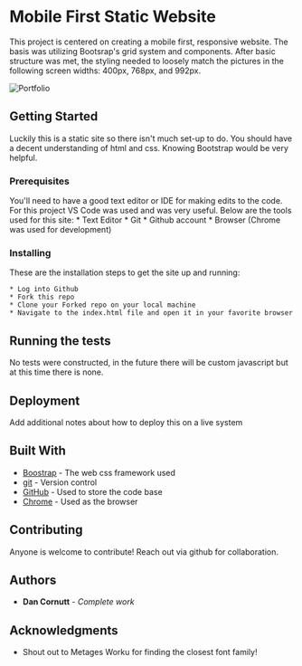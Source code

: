 # Mobile First Static Website

This project is centered on creating a mobile first, responsive website. The basis was utilizing Bootsrap's grid system and components. After basic structure was met, the styling needed to loosely match the pictures in the following screen widths: 400px, 768px, and 992px.

![Portfolio](https://github.com/dancornutt/UWB--2HW-Bootstrap/blob/master/resources/portfolio.png)
## Getting Started

Luckily this is a static site so there isn't much set-up to do. You should have a decent understanding of html and css. Knowing Bootstrap would be very helpful.

### Prerequisites

You'll need to have a good text editor or IDE for making edits to the code. For this project VS Code was used and was very useful.
Below are the tools used for this site:
    * Text Editor
    * Git
    * Github account
    * Browser (Chrome was used for development)

### Installing

These are the installation steps to get the site up and running:

    * Log into Github
    * Fork this repo
    * Clone your Forked repo on your local machine
    * Navigate to the index.html file and open it in your favorite browser

## Running the tests

No tests were constructed, in the future there will be custom javascript but at this time there is none.

## Deployment

Add additional notes about how to deploy this on a live system

## Built With

* [Boostrap](https://getbootstrap.com/) - The web css framework used
* [git](https://git-scm.com/) - Version control
* [GitHub](https://github.com/) - Used to store the code base
* [Chrome](https://www.google.com/chrome/) - Used as the browser

## Contributing

Anyone is welcome to contribute! Reach out via github for collaboration.

## Authors

* **Dan Cornutt** - *Complete work*

## Acknowledgments

* Shout out to Metages Worku for finding the closest font family!
